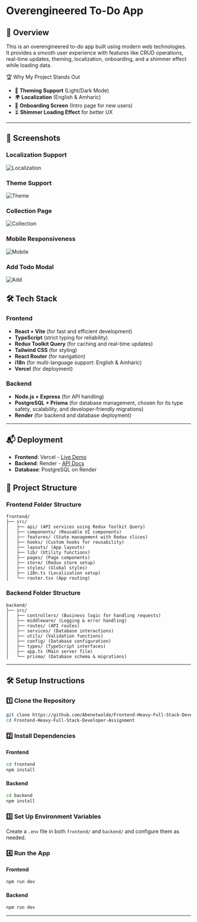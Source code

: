 # Overengineered To-Do App

## 🚀 Overview
This is an overengineered to-do app built using modern web technologies. It provides a smooth user experience with features like CRUD operations, real-time updates, theming, localization, onboarding, and a shimmer effect while loading data.


🏆 Why My Project Stands Out
- 🎨 **Theming Support** (Light/Dark Mode)
- 🌍 **Localization** (English & Amharic)
- 🚀 **Onboarding Screen** (Intro page for new users)
- ⏳ **Shimmer Loading Effect** for better UX


---
## 📸 Screenshots



### Localization Support
![Localization](https://drive.google.com/uc?export=view&id=1SXvAiHSKl5CvNNGQIlx7LBHqsSrDwDHP)

### Theme Support
![Theme](https://drive.google.com/uc?export=view&1Y_VcAUtGCnrFenGpWubVSswDlGw_1tiq)

### Collection Page
![Collection](https://drive.google.com/uc?export=view&id=1NkFG8n1bE-fTGr8cRqY1-cOTUe0Lhvgf)

### Mobile Responsiveness
![Mobile](https://drive.google.com/uc?export=view&id=1NkFG8n1bE-fTGr8cRqY1-cOTUe0Lhvgf)

### Add Todo Modal
![Add](https://drive.google.com/uc?export=view&id=1tDYI4L3mwBlZNmhC7e-jCCfzV9ZSLpoh)

## 🛠️ Tech Stack

### **Frontend**
- **React + Vite** (for fast and efficient development)
- **TypeScript** (strict typing for reliability)
- **Redux Toolkit Query** (for caching and real-time updates)
- **Tailwind CSS** (for styling)
- **React Router** (for navigation)
- **i18n** (for multi-language support: English & Amharic)
- **Vercel** (for deployment)

### **Backend**
- **Node.js + Express** (for API handling)
- **PostgreSQL + Prisma** (for database management, chosen for its type safety, scalability, and developer-friendly migrations)
- **Render** (for backend and database deployment)

---
## 📬 Deployment
- **Frontend**: Vercel - [Live Demo](https://overengineeredtodoappassigment.vercel.app/)
- **Backend**: Render - [API Docs](https://frontend-heavy-full-stack-developer.onrender.com)
- **Database**: PostgreSQL on Render



## 📂 Project Structure

### **Frontend Folder Structure**
```plaintext
frontend/
├── src/
│   ├── api/ (API services using Redux Toolkit Query)
│   ├── components/ (Reusable UI components)
│   ├── features/ (State management with Redux slices)
│   ├── hooks/ (Custom hooks for reusability)
│   ├── layouts/ (App layouts)
│   ├── lib/ (Utility functions)
│   ├── pages/ (Page components)
│   ├── store/ (Redux store setup)
│   ├── styles/ (Global styles)
│   ├── i18n.ts (Localization setup)
│   └── router.tsx (App routing)
```

### **Backend Folder Structure**
```plaintext
backend/
├── src/
│   ├── controllers/ (Business logic for handling requests)
│   ├── middleware/ (Logging & error handling)
│   ├── routes/ (API routes)
│   ├── services/ (Database interactions)
│   ├── utils/ (Validation functions)
│   ├── config/ (Database configuration)
│   ├── types/ (TypeScript interfaces)
│   ├── app.ts (Main server file)
│   └── prisma/ (Database schema & migrations)
```

---

## 🛠️ Setup Instructions

### **1️⃣ Clone the Repository**
```bash
git clone https://github.com/Abenetwolde/Frontend-Heavy-Full-Stack-Developer-Assignment-.git
cd Frontend-Heavy-Full-Stack-Developer-Assignment
```

### **2️⃣ Install Dependencies**
#### **Frontend**
```bash
cd frontend
npm install
```
#### **Backend**
```bash
cd backend
npm install
```

### **3️⃣ Set Up Environment Variables**
Create a `.env` file in both `frontend/` and `backend/` and configure them as needed.

### **4️⃣ Run the App**
#### **Frontend**
```bash
npm run dev
```
#### **Backend**
```bash
npm run dev
```

---



